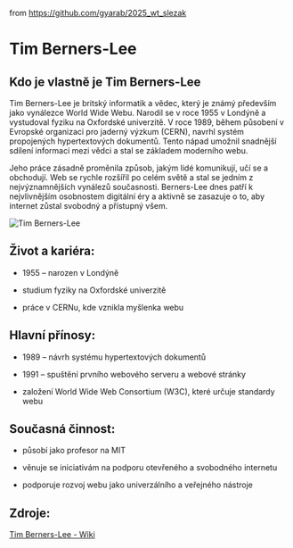 from <https://github.com/gyarab/2025_wt_slezak>

# Tim Berners-Lee

## Kdo je vlastně je Tim Berners-Lee
Tim Berners-Lee je britský informatik a vědec, který je známý především jako vynálezce World Wide Webu. Narodil se v roce 1955 v Londýně a vystudoval fyziku na Oxfordské univerzitě. V roce 1989, během působení v Evropské organizaci pro jaderný výzkum (CERN), navrhl systém propojených hypertextových dokumentů. Tento nápad umožnil snadnější sdílení informací mezi vědci a stal se základem moderního webu.

Jeho práce zásadně proměnila způsob, jakým lidé komunikují, učí se a obchodují. Web se rychle rozšířil po celém světě a stal se jedním z nejvýznamnějších vynálezů současnosti. Berners-Lee dnes patří k nejvlivnějším osobnostem digitální éry a aktivně se zasazuje o to, aby internet zůstal svobodný a přístupný všem.

![Tim Berners-Lee](https://upload.wikimedia.org/wikipedia/commons/thumb/d/d6/At_the_Science_Museum_for_the_Web%4030_event%2C_March_2019_23.jpg/1280px-At_the_Science_Museum_for_the_Web%4030_event%2C_March_2019_23.jpg)

## Život a kariéra:

- 1955 – narozen v Londýně

- studium fyziky na Oxfordské univerzitě

- práce v CERNu, kde vznikla myšlenka webu

## Hlavní přínosy:

- 1989 – návrh systému hypertextových dokumentů

- 1991 – spuštění prvního webového serveru a webové stránky

- založení World Wide Web Consortium (W3C), které určuje standardy webu

## Současná činnost:

- působí jako profesor na MIT

- věnuje se iniciativám na podporu otevřeného a svobodného internetu

- podporuje rozvoj webu jako univerzálního a veřejného nástroje

## Zdroje:
[Tim Berners-Lee - Wiki](https://en.wikipedia.org/wiki/Tim_Berners-Lee)
